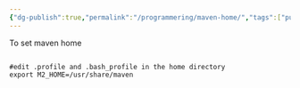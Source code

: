 ```yaml
---
{"dg-publish":true,"permalink":"/programmering/maven-home/","tags":["public","java"],"noteIcon":"1","created":"2024-08-03T14:54:55.060+02:00","updated":"2023-11-20T07:46:40.000+01:00"}
---
```



To set maven home 

```

#edit .profile and .bash_profile in the home directory
export M2_HOME=/usr/share/maven

```